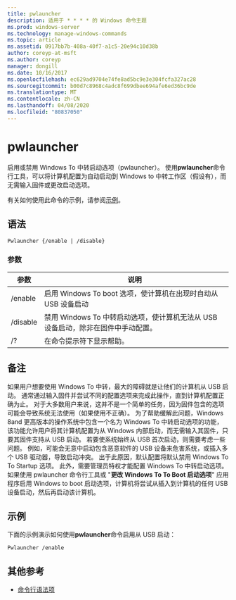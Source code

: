 ```yaml
---
title: pwlauncher
description: 适用于 * * * * 的 Windows 命令主题
ms.prod: windows-server
ms.technology: manage-windows-commands
ms.topic: article
ms.assetid: 0917bb7b-408a-40f7-a1c5-20e94c10d38b
author: coreyp-at-msft
ms.author: coreyp
manager: dongill
ms.date: 10/16/2017
ms.openlocfilehash: ec629ad9704e74fe8ad5bc9e3e304fcfa327ac28
ms.sourcegitcommit: b00d7c8968c4adc8f699dbee694afe6ed36bc9de
ms.translationtype: MT
ms.contentlocale: zh-CN
ms.lasthandoff: 04/08/2020
ms.locfileid: "80837050"
---
```

# <a name="pwlauncher"></a>pwlauncher



启用或禁用 Windows To 中转启动选项（pwlauncher）。 使用**pwlauncher**命令行工具，可以将计算机配置为自动启动到 Windows to 中转工作区（假设有），而无需输入固件或更改启动选项。

有关如何使用此命令的示例，请参阅[示例](#BKMK_examples)。

## <a name="syntax"></a>语法

```
Pwlauncher {/enable | /disable}
```

### <a name="parameters"></a>参数

|参数|说明|
|---------|-----------|
|/enable|启用 Windows To boot 选项，使计算机在出现时自动从 USB 设备启动|
|/disable|禁用 Windows To 中转启动选项，使计算机无法从 USB 设备启动，除非在固件中手动配置。|
|/?|在命令提示符下显示帮助。|

## <a name="remarks"></a>备注

如果用户想要使用 Windows To 中转，最大的障碍就是让他们的计算机从 USB 启动。 通常通过输入固件并尝试不同的配置选项来完成此操作，直到计算机配置正确为止。 对于大多数用户来说，这并不是一个简单的任务，因为固件包含的选项可能会导致系统无法使用（如果使用不正确）。 为了帮助缓解此问题，Windows 8and 更高版本的操作系统中包含一个名为 Windows To 中转启动选项的功能，该功能允许用户将其计算机配置为从 Windows 内部启动，而无需输入其固件，只要其固件支持从 USB 启动。 若要使系统始终从 USB 首次启动，则需要考虑一些问题。 例如，可能会无意中启动包含恶意软件的 USB 设备来危害系统，或插入多个 USB 驱动器，导致启动冲突。 出于此原因，默认配置将默认禁用 Windows To To Startup 选项。 此外，需要管理员特权才能配置 Windows To 中转启动选项。 如果使用 pwlauncher 命令行工具或 "**更改 Windows To To Boot 启动选项**" 应用程序启用 Windows to boot 启动选项，计算机将尝试从插入到计算机的任何 USB 设备启动，然后再启动该计算机。

## <a name="examples"></a><a name=BKMK_examples></a>示例

下面的示例演示如何使用**pwlauncher**命令启用从 USB 启动：
```
Pwlauncher /enable
```

## <a name="additional-references"></a>其他参考

- [命令行语法项](command-line-syntax-key.md)
